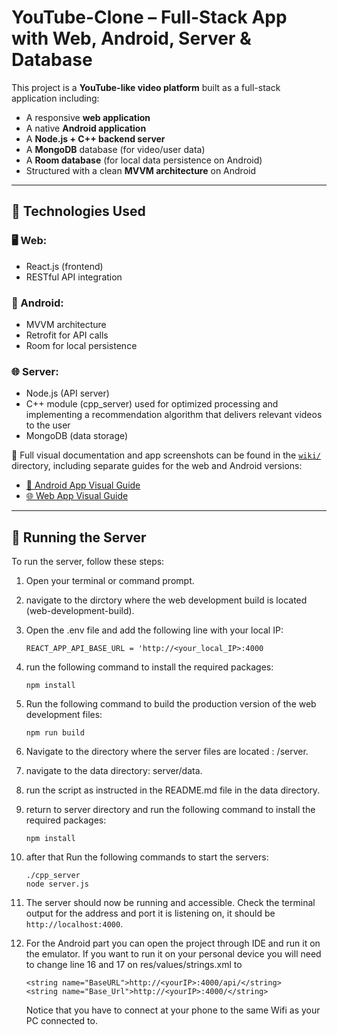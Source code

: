 # YouTube-Clone – Full-Stack App with Web, Android, Server & Database

This project is a **YouTube-like video platform** built as a full-stack application including:

- A responsive **web application**
- A native **Android application**
- A **Node.js + C++ backend server**
- A **MongoDB** database (for video/user data)
- A **Room database** (for local data persistence on Android)
- Structured with a clean **MVVM architecture** on Android

---

## 🔧 Technologies Used

### 🖥️ Web:
- React.js (frontend)
- RESTful API integration

### 📱 Android:
- MVVM architecture
- Retrofit for API calls
- Room for local persistence

### 🌐 Server:
- Node.js (API server)
- C++ module (cpp_server) used for optimized processing and implementing a recommendation algorithm that delivers relevant videos to the user
- MongoDB (data storage)

📸 Full visual documentation and app screenshots can be found in the [`wiki/`](./wiki) directory, including separate guides for the web and Android versions:
- [📱 Android App Visual Guide](./wiki/Android_readMe.md)
- [🌐 Web App Visual Guide](./wiki/Web_readMe.md)

---

## 🚀 Running the Server

To run the server, follow these steps:

1. Open your terminal or command prompt.
2. navigate to the dirctory where the web development build is located (web-development-build).
3. Open the .env file and add the following line with your local IP:
   ```
   REACT_APP_API_BASE_URL = 'http://<your_local_IP>:4000
    ```

   
3. run the following command to install the required packages:
    ```
   npm install
    ```

4. Run the following command to build the production version of the web development files:
    ```
   npm run build
    ```

5. Navigate to the directory where the server files are located : /server.
6. navigate to the data directory: server/data.
7. run the script as instructed in the README.md file in the data directory.
8. return to server directory and run the following command to install the required packages:
    ```
   npm install
    ```
9. after that Run the following commands to start the servers:
    ```
   ./cpp_server
   node server.js
    ```
10. The server should now be running and accessible. Check the terminal output for the address and port it is listening on, it should be `http://localhost:4000`.

11. For the Android part you can open the project through IDE and run it on the emulator.
    If you want to run it on your personal device you will need to change line 16 and 17 on res/values/strings.xml
    to
    ```
    <string name="BaseURL">http://<yourIP>:4000/api/</string>
    <string name="Base_Url">http://<yourIP>:4000/</string>
    ```
    Notice that you have to connect at your phone to the same Wifi as your PC connected to.


